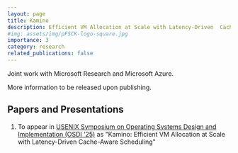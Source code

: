 ```yaml
---
layout: page
title: Kamino
description: Efficient VM Allocation at Scale with Latency-Driven  Cache-Aware Scheduling
#img: assets/img/pFSCK-logo-square.jpg
importance: 3
category: research
related_publications: false
---
```


Joint work with Microsoft Research and Microsoft Azure.

More information to be released upon publishing.

## Papers and Presentations
1. To appear in [USENIX Symposium on Operating Systems Design and Implementation (OSDI ‘25)](https://www.usenix.org/conference/osdi25) as "Kamino: Efficient VM Allocation at Scale with Latency-Driven Cache-Aware Scheduling" 